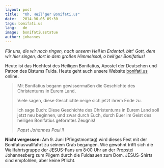 ```yaml
---
layout: post
title:  "Oh, Heil’ger Bonifati.us"
date:   2014-06-05 09:30
tags: bonifati.us
lang:   de
image:  bonifatiusstatue
author: johannes
---
```

<section class="refrain"><em>Für uns, die wir noch ringen,
  nach unserm Heil im Erdental,
  bitt' Gott, dem wir hier singen,
  dort in dem großen Himmelssal,
  o heil'ger Bonifatius!</em></section>

Heute ist das Hochfest des Heiligen Bonifatius, Apostel der Deutschen und Patron des Bistums Fulda. Heute geht auch unsere Website [bonifati.us](http://bonifati.us) online.

<blockquote>
  <p>Mit Bonifatius begann gewissermaßen die Geschichte des Christentums in Eurem Land.</p>
  <p>Viele sagen, diese Geschichte neige sich jetzt ihrem Ende zu.</p>
  <p>Ich sage Euch: Diese Geschichte des Christentums in Eurem Land soll jetzt neu beginnen, und zwar durch Euch, durch Euer im Geist des heiligen Bonifatius geformtes Zeugnis!</p>
  <cite>Papst Johannes Paul II</cite>
</blockquote>

**Nicht vergessen:** Am 9. Juni (Pfingstmontag) wird dieses Fest mit der Bonifatiuswallfahrt zu seinem Grab begangen. Wie gewohnt trifft sich die Wallfahrtsgruppe der JESUS-Fans um 8:00 Uhr an der Propstei Johannesberg zum Pilgern durch die Fuldaauen zum Dom. JESUS-Shirts sind empfohlen, aber keine Pflicht.